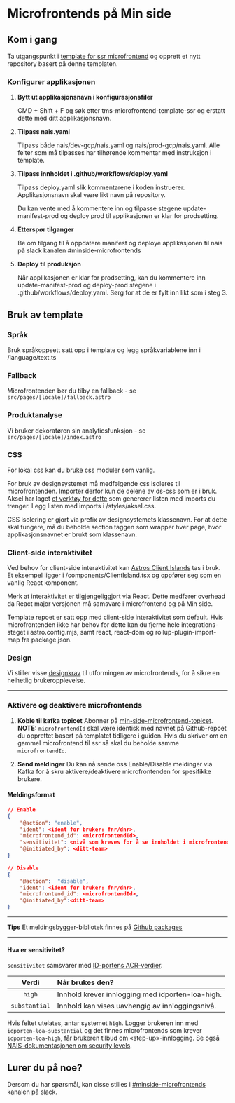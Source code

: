 # Microfrontends på Min side

## Kom i gang

Ta utgangspunkt i [template for ssr microfrontend](https://github.com/navikt/tms-microfrontend-template-ssr) og opprett et nytt repository basert på denne templaten.

### Konfigurer applikasjonen


1. **Bytt ut applikasjonsnavn i konfigurasjonsfiler**
   
   CMD + Shift + F og søk etter tms-microfrontend-template-ssr og erstatt dette med ditt applikasjonsnavn.
   
3. **Tilpass nais.yaml**
   
   Tilpass både nais/dev-gcp/nais.yaml og nais/prod-gcp/nais.yaml. Alle felter som må tilpasses har tilhørende kommentar med instruksjon i template.


3. **Tilpass innholdet i .github/workflows/deploy.yaml**

   Tilpass deploy.yaml slik kommentarene i koden instruerer. Applikasjonsnavn skal være likt navn på repository.

   Du kan vente med å kommentere inn og tilpasse stegene update-manifest-prod og deploy prod til applikasjonen er klar for prodsetting. 

5. **Etterspør tilganger**
   
   Be om tilgang til å oppdatere manifest og deploye applikasjonen til nais på slack kanalen #minside-microfrontends

6. **Deploy til produksjon**
   
   Når applikasjonen er klar for prodsetting, kan du kommentere inn update-manifest-prod og deploy-prod stegene i .github/workflows/deploy.yaml. Sørg for at de er fylt inn likt som i steg 3.


## Bruk av template

### Språk
   
   Bruk språkoppsett satt opp i template og legg språkvariablene inn i /language/text.ts


### Fallback

   Microfrontenden bør du tilby en fallback - se `src/pages/[locale]/fallback.astro`


### Produktanalyse

   Vi bruker dekoratøren sin analyticsfunksjon - se `src/pages/[locale]/index.astro`


### CSS

   For lokal css kan du bruke css moduler som vanlig. 

   For bruk av designsystemet må medfølgende css isoleres til microfrontenden. Importer derfor kun de delene av ds-css som er i bruk. Aksel har laget [et verktøy for dette](https://aksel.nav.no/grunnleggende/kode/kommandolinje#56838966b1fc) som genererer listen med imports du trenger. Legg listen med imports i /styles/aksel.css.

   CSS isolering er gjort via prefix av designsystemets klassenavn. For at dette skal fungere, må du beholde section taggen som wrapper hver page, hvor applikasjonsnavnet er brukt som klassenavn.


### Client-side interaktivitet

   Ved behov for client-side interaktivitet kan [Astros Client Islands](https://docs.astro.build/en/concepts/islands/#client-islands) tas i bruk. Et eksempel ligger i /components/ClientIsland.tsx og oppfører seg som en vanlig React komponent. 

   Merk at interaktivitet er tilgjengeliggjort via React. Dette medfører overhead da React major versjonen må samsvare i microfrontend og på Min side.

   Template repoet er satt opp med client-side interaktivitet som default. Hvis microfrontenden ikke har behov for dette kan du fjerne hele integrations-steget i astro.config.mjs, samt react, react-dom og rollup-plugin-import-map fra package.json.


### Design

   Vi stiller visse [designkrav](https://aksel.nav.no/god-praksis/artikler/retningslinjer-for-design-av-mikrofrontends) til utformingen av microfrontends, for å sikre en helhetlig brukeropplevelse.
   
---

### Aktivere og deaktivere microfrontends

1. **Koble til kafka topicet**
   Abonner på [min-side-microfrontend-topicet](https://github.com/navikt/min-side-microfrontend-topic-iac). **NOTE:** `microfrontendId` skal være identisk med navnet på Github-repoet du opprettet basert på templatet tidligere i guiden. Hvis du skriver om en gammel microfrontend til ssr så skal du beholde samme `microfrontendId`.

1. **Send meldinger**
   Du kan nå sende oss Enable/Disable meldinger via Kafka for å skru aktivere/deaktivere microfrontenden for spesifikke brukere.

#### Meldingsformat

```json
// Enable
{
    "@action": "enable",
    "ident": <ident for bruker: fnr/dnr>,
    "microfrontend_id": <microfrontendId>,
    "sensitivitet": <nivå som kreves for å se innholdet i microfrontenden, gyldige verdier: substantial og high>,
    "@initiated_by": <ditt-team>
}
```

```json
// Disable
{
    "@action":  "disable",
    "ident": <ident for bruker: fnr/dnr>,
    "microfrontend_id": <microfrontendId>,
    "@initiated_by":<ditt-team>
}
```

---

**Tips** Et meldingsbygger-bibliotek finnes på [Github packages](https://github.com/navikt/tms-mikrofrontend-selector/packages/1875650)

---

#### Hva er sensitivitet?

`sensitivitet` samsvarer med [ID-portens ACR-verdier](https://docs.digdir.no/docs/idporten/oidc/oidc_protocol_id_token#acr-values).

|     Verdi     | Når brukes den?                                  |
| :-----------: | :----------------------------------------------- |
|    `high`     | Innhold krever innlogging med idporten-loa-high. |
| `substantial` | Innhold kan vises uavhengig av innloggingsnivå.  |

Hvis feltet utelates, antar systemet `high`. Logger brukeren inn med `idporten-loa-substantial` og det finnes microfrontends som krever `idporten-loa-high`, får brukeren tilbud om «step-up»-innlogging. Se også [NAIS-dokumentasjonen om security levels](https://docs.nais.io/security/auth/idporten/#security-levels).


## Lurer du på noe?

Dersom du har spørsmål, kan disse stilles i [#minside-microfrontends](https://nav-it.slack.com/archives/C04V21LT27P) kanalen på slack.
